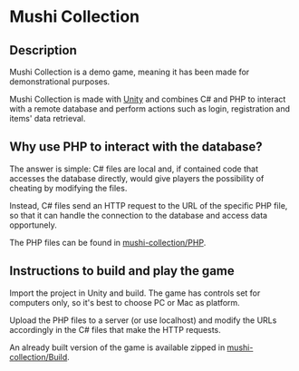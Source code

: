 # Mushi Collection
## Description
Mushi Collection is a demo game, meaning it has been made for demonstrational purposes.

Mushi Collection is made with [Unity](https://en.wikipedia.org/wiki/Unity_(game_engine)) and combines C# and PHP to interact with a remote database and perform actions such as login, registration and items' data retrieval.

## Why use PHP to interact with the database?
The answer is simple: C# files are local and, if contained code that accesses the database directly, would give players the possibility of cheating by modifying the files.

Instead, C# files send an HTTP request to the URL of the specific PHP file, so that it can handle the connection to the database and access data opportunely.

The PHP files can be found in [mushi-collection/PHP](https://github.com/Thornus/mushi-collection/tree/master/PHP).
## Instructions to build and play the game
Import the project in Unity and build. The game has controls set for computers only, so it's best to choose PC or Mac as platform.

Upload the PHP files to a server (or use localhost) and modify the URLs accordingly in the C# files that make the HTTP requests.

An already built version of the game is available zipped in [mushi-collection/Build](https://github.com/Thornus/mushi-collection/tree/master/Build).
